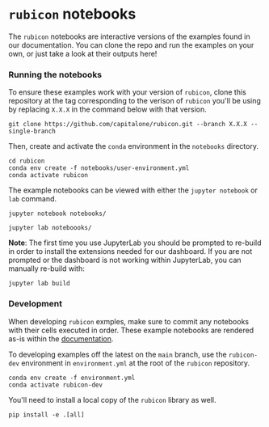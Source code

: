# `rubicon` notebooks

The `rubicon` notebooks are interactive versions of the examples found in our
documentation. You can clone the repo and run the examples on your own, or just
take a look at their outputs here!

### Running the notebooks

To ensure these examples work with your version of `rubicon`, clone this repository
at the tag corresponding to the verison of `rubicon` you'll be using by replacing
`X.X.X` in the command below with that version.

```
git clone https://github.com/capitalone/rubicon.git --branch X.X.X --single-branch
```

Then, create and activate the `conda` environment in the `notebooks` directory.

```
cd rubicon
conda env create -f notebooks/user-environment.yml
conda activate rubicon
```

The example notebooks can be viewed with either the `jupyter notebook` or `lab`
command.

```
jupyter notebook notebooks/
```

```
jupyter lab noteboooks/
```

**Note**: The first time you use JupyterLab you should be prompted to re-build
in order to install the extensions needed for our dashboard. If you are not
prompted or the dashboard is not working within JupyterLab, you can manually
re-build with:

```
jupyter lab build
```

### Development

When developing `rubicon` exmples, make sure to commit any notebooks with their
cells executed in order. These example notebooks are rendered as-is within the
[documentation](https://capitalone.github.io/rubicon/examples.html).

To developing examples off the latest on the `main` branch, use the `rubicon-dev`
environment in `environment.yml` at the root of the `rubicon` repository.

```
conda env create -f environment.yml
conda activate rubicon-dev
```

You'll need to install a local copy of the `rubicon` library as well.

```
pip install -e .[all]
```
